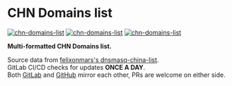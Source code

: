 # CHN Domains list

[![chn-domains-list](https://img.shields.io/badge/LICENSE-BSD3%20Clause%20Liscense-yellow?style=flat-square)](./LICENSE)
[![chn-domains-list](https://img.shields.io/badge/GitHub-CHN%20Domains%20list-blueviolet?style=flat-square&logo=github)](https://github.com/fernvenue/chn-domains-list)
[![chn-domains-list](https://img.shields.io/badge/GitLab-CHN%20Domains%20list-orange?style=flat-square&logo=gitlab)](https://gitlab.com/fernvenue/chn-domains-list)

**Multi-formatted CHN Domains list.**

Source data from [felixonmars's dnsmasq-china-list](https://github.com/felixonmars/dnsmasq-china-list).  
GitLab CI/CD checks for updates **ONCE A DAY**.  
Both [GitLab](https://gitlab.com/fernvenue/chn-domains-list) and [GitHub](https://github.com/fernvenue/chn-domains-list) mirror each other, PRs are welcome on either side.
